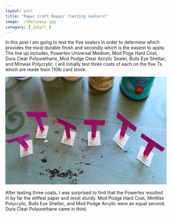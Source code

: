 ```yaml
---
layout: post
title: "Paper Craft Repair (testing sealers)"
image: ./thelineup.jpg
category: [_Jekyll_]
---
```

In this post I am going to test the five sealers in order to determine which provides the most durable finish and secondly which is the easiest to apply. The line up includes, Powertex Universal Medium, Mod Poge Hard Coat, Dura Clear Polyurethane, Mod Podge Clear Acrylic Sealer, Bulls Eye Shellac, and Minwax Polycrylic. I will initially test three coats of each on the five Ts which are made from 110lb card stock.

![subjects](./thetestsubjects.jpg)

After testing three coats, I was surprised to find that the Powertex resulted in by far the stiffest paper and most sturdy. Mod Podge Hard Coat, MinWax Polycrylic, Bulls Eye Shellac, and Mod Podge Arcylic were an equal second. Dura Clear Polyurethane came in third. 
